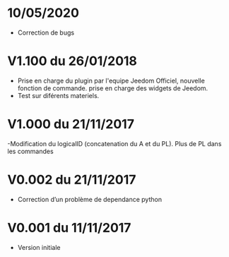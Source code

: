 # 10/05/2020

- Correction de bugs

# V1.100 du 26/01/2018

- Prise en charge du plugin par l'equipe Jeedom Officiel, nouvelle fonction de commande. prise en charge des widgets de Jeedom.
- Test sur diférents materiels.

# V1.000 du 21/11/2017 

-Modification du logicalID (concatenation du A et du PL). Plus de PL dans les commandes

# V0.002 du 21/11/2017 

- Correction d’un problème de dependance python

# V0.001 du 11/11/2017 

- Version initiale
